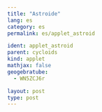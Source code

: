 ```yaml
---
title: "Astroide"
lang: es
category: es
permalink: es/applet_astroid

ident: applet_astroid
parent: cycloids
kind: applet
mathjax: false
geogebratube:
  - WN5ZCJ6r

layout: post
type: post
---
```


<div style="height:600px; width:800px; margin: auto;" id="applet_containerWN5ZCJ6r"></div>